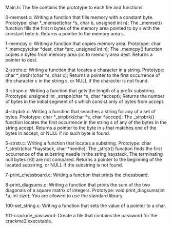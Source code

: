 Main.h: The file contains the prototype to each file and functions.

0-memset.c: Writing a function that fills memory with a constant byte. Prototype: char *_memset(char *s, char b, unsigned int n); The _memset() function fills the first n bytes of the memory area pointed to by s with the constant byte b. Returns a pointer to the memory area s.

1-memcpy.c: Writing a function that copies memory area. Prototype: char *_memcpy(char *dest, char *src, unsigned int n); The _memcpy() function copies n bytes from memory area src to memory area dest. Returns a pointer to dest.

2-strchr.c: Writing a function that locates a character in a string. Prototype: char *_strchr(char *s, char c); Returns a pointer to the first occurrence of the character c in the string s, or NULL if the character is not found.

3-strspn.c: Writing a function that gets the length of a prefix substring. Prototype: unsigned int _strspn(char *s, char *accept); Returns the number of bytes in the initial segment of s which consist only of bytes from accept.

4-strpbrk.c: Writing a function that searches a string for any of a set of bytes. Prototype: char *_strpbrk(char *s, char *accept); The _strpbrk() function locates the first occurrence in the string s of any of the bytes in the string accept. Returns a pointer to the byte in s that matches one of the bytes in accept, or NULL if no such byte is found.

5-strstr.c: Writing a function that locates a substring. Prototype: char *_strstr(char *haystack, char *needle); The _strstr() function finds the first occurrence of the substring needle in the string haystack. The terminating null bytes (\0) are not compared. Returns a pointer to the beginning of the located substring, or NULL if the substring is not found.

7-print_chessboard.c: Writing a function that prints the chessboard.

8-print_diagsums.c: Writing a function that prints the sum of the two diagonals of a square matrix of integers. Prototype: void print_diagsums(int *a, int size); You are allowed to use the standard library.

100-set_string.c: Writing a function that sets the value of a pointer to a char.

101-crackme_password: Create a file that contains the password for the crackme2 executable.
